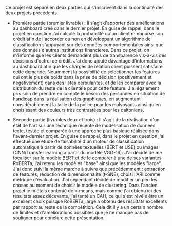 Ce projet est séparé en deux parties qui s'inscrivent dans la continuité des deux projets précédents.

- Première partie (premier livrable) : Il s'agit d'apporter des améliorations au dashboard créé dans le dernier projet. En guise de rappel, dans le projet en question j'ai calculé la probabilité qu'un client rembourse son crédit afin de l'accorder ou non en développant un algorithme de classification s'appuyant sur des données comportementales ainsi que des données d'autres institutions financières. Dans ce projet, on m'informe que les clients demandent plus de transparence vis-à-vis des décisions d'octroi de crédit. J'ai donc ajouté davantage d'informations au dashboard afin que les chargés de relation client puissent satisfaire cette demande. Notamment la possibilité de sélectionner les features qui ont le plus de poids dans la prise de décision (positivement et négativement) dans des listes déroulantes, et de les comparer avec la distribution du reste de la clientèle pour cette feature. J'ai également pris soin de prendre en compte le besoin des personnes en situation de handicap dans la réalisation des graphiques, en augmentant considérablement la taille de la police pour les malvoyants ainsi qu'en choisissant des couleurs très contrastées pour les daltoniens.

- Seconde partie (livrables deux et trois) : Il s'agit de la réalisation d'un état de l'art sur une technique récente de modélisation de données texte, testée et comparée à une approche plus basique réalisée dans l'avant-dernier projet. En guise de rappel, dans le projet en question j'ai effectué une étude de faisabilité d'un moteur de classification automatique à partir de données textuelles (BERT et USE) ou images (CNN/Transfer learning à partir du modèle VGG-16). J'ai décidé de me focaliser sur le modèle BERT et de le comparer à une de ses variantes RoBERTa, j'ai retenu les modèles "base" ainsi que les modèles "large". J'ai donc suivi la même marche à suivre que précédemment : extraction de features, réduction de dimensionnalité (t-SNE), choisi l'ARI comme métrique d'évaluation. J'ai cependant décidé de modifier un peu les choses au moment de choisir le modèle de clustering. Dans l'ancien projet je m'étais contenté de k-means, mais comme j'ai obtenu ici des résultats assez décevants, j'ai tenté un CAH, ce qui s'est révélé être un excellent choix puisque RoBERTa_large a obtenu des résultats excellents par rapport au reste de la compétition. Cela dit il y a un certain nombre de limites et d'améliorations possibles que je ne manque pas de souligner pour conclure cette présentation.
